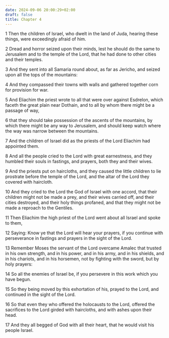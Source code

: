 ```yaml
---
date: 2024-09-06 20:00:29+02:00
draft: false
title: Chapter 4
---
```




1 Then the children of Israel, who dwelt in the land of Juda, hearing these things, were exceedingly afraid of him.

2 Dread and horror seized upon their minds, lest he should do the same to Jerusalem and to the temple of the Lord, that he had done to other cities and their temples.

3 And they sent into all Samaria round about, as far as Jericho, and seized upon all the tops of the mountains:

4 And they compassed their towns with walls and gathered together corn for provision for war.

5 And Eliachim the priest wrote to all that were over against Esdrelon, which faceth the great plain near Dothain, and to all by whom there might be a passage of way,

6 that they should take possession of the ascents of the mountains, by which there might be any way to Jerusalem, and should keep watch where the way was narrow between the mountains.

7 And the children of Israel did as the priests of the Lord Eliachim had appointed them.

8 And all the people cried to the Lord with great earnestness, and they humbled their souls in fastings, and prayers, both they and their wives.

9 And the priests put on haircloths, and they caused the little children to lie prostrate before the temple of the Lord, and the altar of the Lord they covered with haircloth.

10 And they cried to the Lord the God of Israel with one accord, that their children might not be made a prey, and their wives carried off, and their cities destroyed, and their holy things profaned, and that they might not be made a reproach to the Gentiles.

11 Then Eliachim the high priest of the Lord went about all Israel and spoke to them,

12 Saying: Know ye that the Lord will hear your prayers, if you continue with perseverance in fastings and prayers in the sight of the Lord.

13 Remember Moses the servant of the Lord overcame Amalec that trusted in his own strength, and in his power, and in his army, and in his shields, and in his chariots, and in his horsemen, not by fighting with the sword, but by holy prayers:

14 So all the enemies of Israel be, if you persevere in this work which you have begun.

15 So they being moved by this exhortation of his, prayed to the Lord, and continued in the sight of the Lord.

16 So that even they who offered the holocausts to the Lord, offered the sacrifices to the Lord girded with haircloths, and with ashes upon their head.

17 And they all begged of God with all their heart, that he would visit his people Israel.

